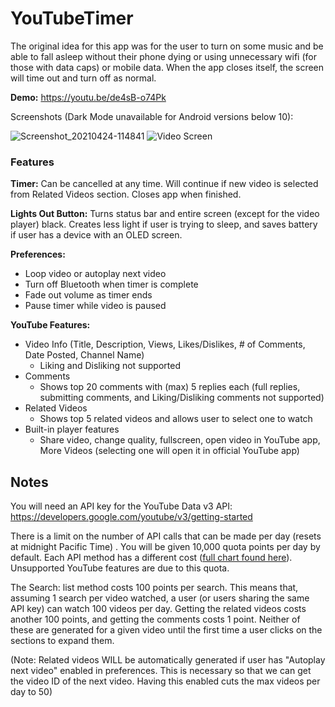 
# YouTubeTimer

The original idea for this app was for the user to turn on some music and be able to fall asleep without their phone dying or using unnecessary wifi (for those with data caps) or mobile data. When the app closes itself, the screen will time out and turn off as normal.

**Demo:** https://youtu.be/de4sB-o74Pk

Screenshots (Dark Mode unavailable for Android versions below 10):

![Screenshot_20210424-114841](https://user-images.githubusercontent.com/51410823/115964673-993f4200-a4f3-11eb-9a00-78cdf61ecf22.png) ![Video Screen](https://i.gyazo.com/c98a088151f425ccb80e2de91ac84517.png)



### Features

**Timer:** Can be cancelled at any time. Will continue if new video is selected from Related Videos section. Closes app when finished.

**Lights Out Button:** Turns status bar and entire screen (except for the video player) black. Creates less light if user is trying to sleep, and saves battery if user has a device with an OLED screen.

**Preferences:**
* Loop video or autoplay next video
* Turn off Bluetooth when timer is complete
* Fade out volume as timer ends
* Pause timer while video is paused

**YouTube Features:**
* Video Info (Title, Description, Views, Likes/Dislikes, # of Comments, Date Posted, Channel Name)
  * Liking and Disliking not supported
* Comments
  * Shows top 20 comments with (max) 5 replies each (full replies, submitting comments, and Liking/Disliking comments not supported)
* Related Videos
  * Shows top 5 related videos and allows user to select one to watch
* Built-in player features
  * Share video, change quality, fullscreen, open video in YouTube app, More Videos (selecting one will open it in official YouTube app)
  
## Notes

You will need an API key for the YouTube Data v3 API: https://developers.google.com/youtube/v3/getting-started

There is a limit on the number of API calls that can be made per day (resets at midnight Pacific Time) . You will be given 10,000 quota points per day by default. Each API method has a different cost ([full chart found here](https://developers.google.com/youtube/v3/determine_quota_cost)). Unsupported YouTube features are due to this quota.

The Search: list method costs 100 points per search. This means that, assuming 1 search per video watched, a user (or users sharing the same API key) can watch 100 videos per day. Getting the related videos costs another 100 points, and getting the comments costs 1 point. Neither of these are generated for a given video until the first time a user clicks on the sections to expand them. 

(Note: Related videos WILL be automatically generated if user has "Autoplay next video" enabled in preferences. This is necessary so that we can get the video ID of the next video. Having this enabled cuts the max videos per day to 50)
